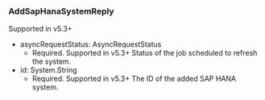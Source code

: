 ### AddSapHanaSystemReply
Supported in v5.3+

- asyncRequestStatus: AsyncRequestStatus
  - Required. Supported in v5.3+
  Status of the job scheduled to refresh the system.
- id: System.String
  - Required. Supported in v5.3+
  The ID of the added SAP HANA system.

